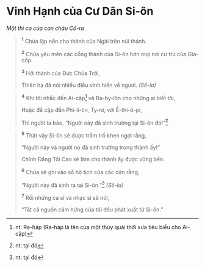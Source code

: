 # Vinh Hạnh của Cư Dân Si-ôn
*Một thi ca của con cháu Cô-ra*

> <sup><b>1</b></sup> Chúa lập nền cho thành của Ngài trên núi thánh.
> 
> <sup><b>2</b></sup> Chúa yêu mến các cổng thành của Si-ôn hơn mọi nơi cư trú của Gia-cốp.
> 
> <sup><b>3</b></sup> Hỡi thành của Ðức Chúa Trời,
> 
> Thiên hạ đã nói nhiều điều vinh hiển về ngươi. *(Sê-la)*
>


> <sup><b>4</b></sup> Khi tôi nhắc đến Ai-cập[^1-beaf0531-89b4-4e3a-a421-8498b881a220] và Ba-by-lôn cho những ai biết tôi,
> 
> Hoặc đề cập đến Phi-li-tin, Ty-rơ, với Ê-thi-ô-pi,
> 
> Thì người ta bảo, “Người này đã sinh trưởng tại Si-ôn đó!”[^2-beaf0531-89b4-4e3a-a421-8498b881a220]
>


> <sup><b>5</b></sup> Thật vậy Si-ôn sẽ được trầm trồ khen ngợi rằng,
> 
> “Người này và người nọ đã sinh trưởng trong thành ấy!”
> 
> Chính Ðấng Tối Cao sẽ làm cho thành ấy được vững bền.
> 
> <sup><b>6</b></sup> Chúa sẽ ghi vào sổ hộ tịch của các dân rằng,
> 
> “Người này đã sinh ra tại Si-ôn.”[^3-beaf0531-89b4-4e3a-a421-8498b881a220] *(Sê-la)*
> 
> <sup><b>7</b></sup> Rồi những ca sĩ và nhạc sĩ sẽ nói,
> 
> “Tất cả nguồn cảm hứng của tôi đều phát xuất từ Si-ôn.”
>

[^1-beaf0531-89b4-4e3a-a421-8498b881a220]: nt: Ra-háp (Ra-háp là tên của một thủy quái thời xưa tiêu biểu cho Ai-cập)
[^2-beaf0531-89b4-4e3a-a421-8498b881a220]: nt: tại đó
[^3-beaf0531-89b4-4e3a-a421-8498b881a220]: nt: tại đó